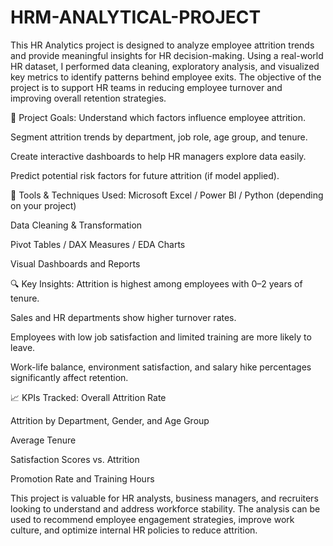 # HRM-ANALYTICAL-PROJECT
This HR Analytics project is designed to analyze employee attrition trends and provide meaningful insights for HR decision-making. Using a real-world HR dataset, I performed data cleaning, exploratory analysis, and visualized key metrics to identify patterns behind employee exits. The objective of the project is to support HR teams in reducing employee turnover and improving overall retention strategies.

🎯 Project Goals:
Understand which factors influence employee attrition.

Segment attrition trends by department, job role, age group, and tenure.

Create interactive dashboards to help HR managers explore data easily.

Predict potential risk factors for future attrition (if model applied).

🔧 Tools & Techniques Used:
Microsoft Excel / Power BI / Python (depending on your project)

Data Cleaning & Transformation

Pivot Tables / DAX Measures / EDA Charts

Visual Dashboards and Reports

🔍 Key Insights:
Attrition is highest among employees with 0–2 years of tenure.

Sales and HR departments show higher turnover rates.

Employees with low job satisfaction and limited training are more likely to leave.

Work-life balance, environment satisfaction, and salary hike percentages significantly affect retention.

📈 KPIs Tracked:
Overall Attrition Rate

Attrition by Department, Gender, and Age Group

Average Tenure

Satisfaction Scores vs. Attrition

Promotion Rate and Training Hours

This project is valuable for HR analysts, business managers, and recruiters looking to understand and address workforce stability. The analysis can be used to recommend employee engagement strategies, improve work culture, and optimize internal HR policies to reduce attrition.
